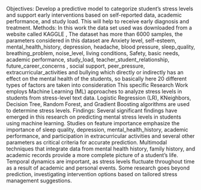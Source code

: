 Objectives: Develop a predictive model to categorize student’s stress levels and support early interventions based on self-reported data, academic performance, and study load. This will help to receive early diagnosis and treatment.
Methods: In this work the data set used was downloaded from a website called KAGGLE , The dataset has more than 6000 samples, the parameters considered in this dataset are Anxiety level, self-esteem, mental_health_history, depression, headache, blood pressure, sleep_quality, breathing_problem, noise_level, living conditions, Safety, basic needs, academic performance,  study_load, teacher_student_relationship, future_career_concerns , social support, peer_pressure, extracurricular_activities and bullying which directly or indirectly has an effect on the mental health of the students, so basically here 20 different types of factors are taken into consideration This specific Research Work employs Machine Learning (ML) approaches to analyze stress levels in students from stress-level text data. Logistic Regression (LR), KNeighbors, Decision Tree, Random Forest, and Gradient Boosting algorithms are used to determine stress levels.
Findings: Several significant findings have emerged in this research on predicting mental stress levels in students using machine learning. Studies on feature importance emphasize the importance of sleep quality, depression, mental_health_history, academic performance, and participation in extracurricular activities and several other parameters as critical criteria for accurate prediction. Multimodal techniques that integrate data from mental health history, family history, and academic records provide a more complete picture of a student’s life. Temporal dynamics are important, as stress levels fluctuate throughout time as a result of academic and personal events. Some research goes beyond prediction, investigating intervention options based on tailored stress management suggestions.
